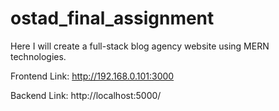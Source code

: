 # ostad_final_assignment
 Here I will create a full-stack blog agency website using MERN technologies.


Frontend Link: http://192.168.0.101:3000

Backend Link: http://localhost:5000/
